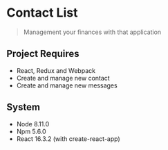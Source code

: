 # Contact List
> Management your finances with that application

## Project Requires
- React, Redux and Webpack
- Create and manage new contact
- Create and manage new messages

## System
- Node 8.11.0
- Npm 5.6.0
- React 16.3.2 (with create-react-app)
